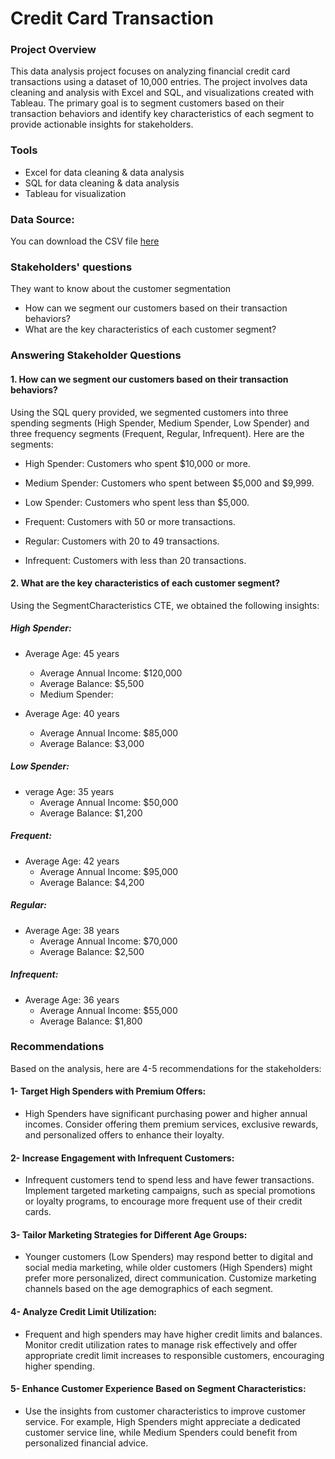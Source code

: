 # Credit Card Transaction 
### Project Overview


This data analysis project focuses on analyzing financial credit card transactions using a dataset of 10,000 entries. The project involves data cleaning and analysis with Excel and SQL, and visualizations created with Tableau. The primary goal is to segment customers based on their transaction behaviors and identify key characteristics of each segment to provide actionable insights for stakeholders.

### Tools
- Excel for data cleaning & data analysis
- SQL for data cleaning & data analysis
- Tableau for visualization

### Data Source:
You can download the CSV file [here](https://1drv.ms/u/s!ArwYCio7e2AbgXPTToghJEWddrLx?e=nLJqAt)

### Stakeholders' questions
They want to know about the customer segmentation
- How can we segment our customers based on their transaction behaviors?
- What are the key characteristics of each customer segment?

### Answering Stakeholder Questions
#### 1. How can we segment our customers based on their transaction behaviors?
Using the SQL query provided, we segmented customers into three spending segments (High Spender, Medium Spender, Low Spender) and three frequency segments (Frequent, Regular, Infrequent). Here are the segments:

- High Spender: Customers who spent $10,000 or more.

- Medium Spender: Customers who spent between $5,000 and $9,999.

- Low Spender: Customers who spent less than $5,000.

- Frequent: Customers with 50 or more transactions.

- Regular: Customers with 20 to 49 transactions.

- Infrequent: Customers with less than 20 transactions.

#### 2. What are the key characteristics of each customer segment?
Using the SegmentCharacteristics CTE, we obtained the following insights:

##### High Spender:

- Average Age: 45 years
  - Average Annual Income: $120,000
  - Average Balance: $5,500
  - Medium Spender:

- Average Age: 40 years
  - Average Annual Income: $85,000
  - Average Balance: $3,000
##### Low Spender:

- verage Age: 35 years
  - Average Annual Income: $50,000
  - Average Balance: $1,200
##### Frequent:

- Average Age: 42 years
  - Average Annual Income: $95,000
  - Average Balance: $4,200
##### Regular:

- Average Age: 38 years
  - Average Annual Income: $70,000
  - Average Balance: $2,500
##### Infrequent:

- Average Age: 36 years
  - Average Annual Income: $55,000
  - Average Balance: $1,800
 
### Recommendations
Based on the analysis, here are 4-5 recommendations for the stakeholders:

#### 1- Target High Spenders with Premium Offers:

  - High Spenders have significant purchasing power and higher annual incomes. Consider offering them premium services, exclusive rewards, and personalized offers to enhance their loyalty.
#### 2- Increase Engagement with Infrequent Customers:

  - Infrequent customers tend to spend less and have fewer transactions. Implement targeted marketing campaigns, such as special promotions or loyalty programs, to encourage more frequent use of their credit cards.
#### 3- Tailor Marketing Strategies for Different Age Groups:

  - Younger customers (Low Spenders) may respond better to digital and social media marketing, while older customers (High Spenders) might prefer more personalized, direct communication. Customize marketing channels based on the age demographics of each segment.
#### 4- Analyze Credit Limit Utilization:

  - Frequent and high spenders may have higher credit limits and balances. Monitor credit utilization rates to manage risk effectively and offer appropriate credit limit increases to responsible customers, encouraging higher spending.
#### 5- Enhance Customer Experience Based on Segment Characteristics:

  - Use the insights from customer characteristics to improve customer service. For example, High Spenders might appreciate a dedicated customer service line, while Medium Spenders could benefit from personalized financial advice.
